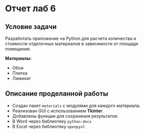 # Отчет лаб 6

##  Условие задачи
Разработать приложение на Python для расчета количества и стоимости отделочных материалов в зависимости от площади помещения.


**Материалы:**
- Обои
- Плитка
- Ламинат


## Описание проделанной работы

- Создан пакет `materials` с модулями для каждого материала.
- Реализован GUI с использованием **Tkinter**.
- Добавлены функции для сохранения результатов:
- В Word через библиотеку `python-docx`
- В Excel через библиотеку `openpyxl`



